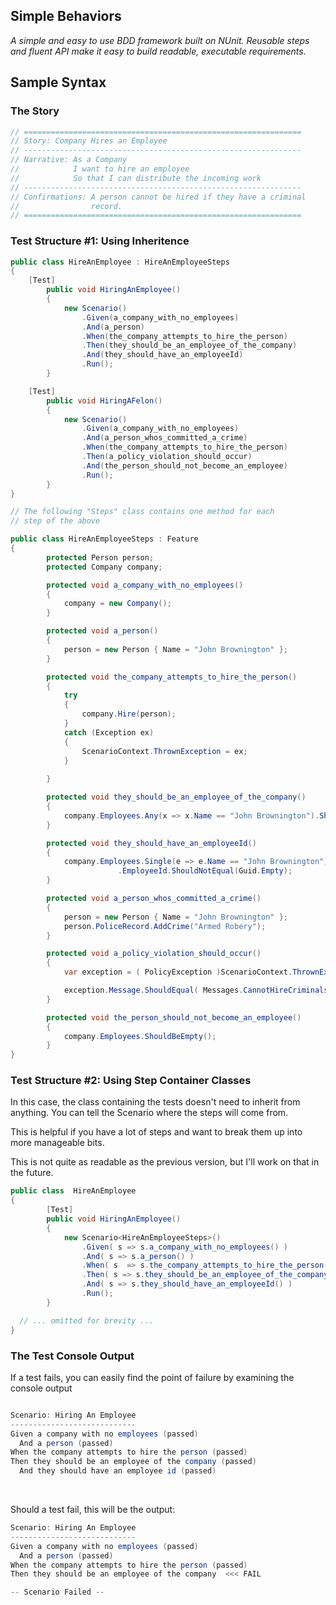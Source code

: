 <h2> Simple Behaviors </h2>
<i>A simple and easy to use BDD framework built on NUnit. Reusable steps and fluent API make it easy to build readable, executable requirements.
</i>


<h2>Sample Syntax</h2>


<h3>The Story</h3>

``` csharp
// ==============================================================
// Story: Company Hires an Employee                        
// --------------------------------------------------------------
// Narrative: As a Company                                 
//            I want to hire an employee                   
//            So that I can distribute the incoming work      
// --------------------------------------------------------------       
// Confirmations: A person cannot be hired if they have a criminal
//                record.
// ==============================================================

``` 


<h3>Test Structure #1: Using Inheritence</h3>

``` csharp
public class HireAnEmployee : HireAnEmployeeSteps
{
	[Test]
        public void HiringAnEmployee()
        {
            new Scenario()
                .Given(a_company_with_no_employees)
                .And(a_person)
                .When(the_company_attempts_to_hire_the_person)
                .Then(they_should_be_an_employee_of_the_company)
                .And(they_should_have_an_employeeId)
                .Run();
        }

	[Test]
        public void HiringAFelon()
        {
            new Scenario()
                .Given(a_company_with_no_employees)
                .And(a_person_whos_committed_a_crime)
                .When(the_company_attempts_to_hire_the_person)
                .Then(a_policy_violation_should_occur)
                .And(the_person_should_not_become_an_employee)
                .Run();
        }
}

// The following "Steps" class contains one method for each
// step of the above

public class HireAnEmployeeSteps : Feature
{
        protected Person person;
        protected Company company;

        protected void a_company_with_no_employees()
        {
            company = new Company();
        }

        protected void a_person()
        {
            person = new Person { Name = "John Brownington" };
        }

        protected void the_company_attempts_to_hire_the_person()
        {
            try
            {
                company.Hire(person);
            }
            catch (Exception ex)
            {
                ScenarioContext.ThrownException = ex;
            }
            
        }

        protected void they_should_be_an_employee_of_the_company()
        {
            company.Employees.Any(x => x.Name == "John Brownington").ShouldBeTrue();
        }

        protected void they_should_have_an_employeeId()
        {
            company.Employees.Single(e => e.Name == "John Brownington")
                        .EmployeeId.ShouldNotEqual(Guid.Empty);
        }

        protected void a_person_whos_committed_a_crime()
        {
            person = new Person { Name = "John Brownington" };
            person.PoliceRecord.AddCrime("Armed Robery");
        }

        protected void a_policy_violation_should_occur()
        {
            var exception = ( PolicyException )ScenarioContext.ThrownException;

            exception.Message.ShouldEqual( Messages.CannotHireCriminals );
        }

        protected void the_person_should_not_become_an_employee()
        {
            company.Employees.ShouldBeEmpty();
        }
}

```

<h3>Test Structure #2: Using Step Container Classes</h3>

In this case, the class containing the tests doesn't need to inherit from
anything. You can tell the Scenario where the steps will come from.

This is helpful if you have a lot of steps and want to
break them up into more manageable bits.

This is not quite as readable as the previous version, but I'll work on that in the future.

``` csharp
public class  HireAnEmployee
{
        [Test]
        public void HiringAnEmployee()
        {
            new Scenario<HireAnEmployeeSteps>()
                .Given( s => s.a_company_with_no_employees() )
                .And( s => s.a_person() )
                .When( s  => s.the_company_attempts_to_hire_the_person() )
                .Then( s => s.they_should_be_an_employee_of_the_company() )
                .And( s => s.they_should_have_an_employeeId() )
                .Run();
        }

  // ... omitted for brevity ...
}
``` 

<h3>The Test Console Output</h3>
If a test fails, you can easily find the point of failure
by examining the console output

``` csharp

Scenario: Hiring An Employee
----------------------------
Given a company with no employees (passed)
  And a person (passed)
When the company attempts to hire the person (passed)
Then they should be an employee of the company (passed)
  And they should have an employee id (passed)
``` 
<br>

Should a test fail, this will be the output:
``` csharp
Scenario: Hiring An Employee
----------------------------
Given a company with no employees (passed)
  And a person (passed)
When the company attempts to hire the person (passed)
Then they should be an employee of the company  <<< FAIL

-- Scenario Failed --
``` 
